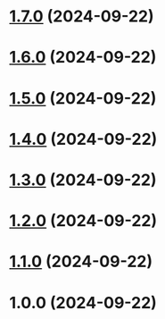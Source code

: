 # [1.7.0](https://github.com/amir-ben-shimol/ts-mock-api/compare/v1.6.0...v1.7.0) (2024-09-22)

# [1.6.0](https://github.com/amir-ben-shimol/ts-mock-api/compare/v1.5.0...v1.6.0) (2024-09-22)

# [1.5.0](https://github.com/amir-ben-shimol/ts-mock-api/compare/v1.4.0...v1.5.0) (2024-09-22)

# [1.4.0](https://github.com/amir-ben-shimol/ts-mock-api/compare/v1.3.0...v1.4.0) (2024-09-22)

# [1.3.0](https://github.com/amir-ben-shimol/ts-mock-api/compare/v1.2.0...v1.3.0) (2024-09-22)

# [1.2.0](https://github.com/amir-ben-shimol/ts-mock-api/compare/v1.1.0...v1.2.0) (2024-09-22)

# [1.1.0](https://github.com/amir-ben-shimol/ts-mock-api/compare/v1.0.0...v1.1.0) (2024-09-22)

# 1.0.0 (2024-09-22)
